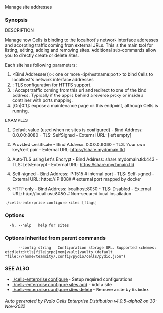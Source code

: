 Manage site addresses

### Synopsis


DESCRIPTION
  
  Manage how Cells is binding to the localhost's network interface addresses and accepting traffic coming from external URLs.
  This is the main tool for listing, editing, adding and removing sites. Additional sub-commands allow you to directly create or delete sites.
  
  Each site has following parameters:
   1. <Bind Addresse(s)>: one or more <ip/hostname:port> to bind Cells to localhost's network interface addresses. 
   2. <TLS Settings>: TLS configuration for HTTPS support.
   3. <External URL>: Accept traffic coming from this url and redirect to one of the bind address.
      Typically if the app is behind a reverse proxy or inside a container with ports mapping.
   4. <Maintenance Mode> [On|Off]: expose a maintenance page on this endpoint, although Cells is running.

EXAMPLES 

  1. Default value (used when no sites is configured)
    - Bind Address: 0.0.0.0:8080
    - TLS: SelfSigned
    - External URL: [left empty]
  
  2. Provided certificate
    - Bind Address: 0.0.0.0:8080
    - TLS: Your own key/cert pair
    - External URL: https://share.mydomain.tld
  
  3. Auto-TLS using Let's Encrypt 
    - Bind Address: share.mydomain.tld:443
    - TLS: LetsEncrypt
    - External URL: https://share.mydomain.tld
  
  4. Self-signed
    - Bind Address: IP:1515         # internal port
    - TLS: Self-signed
    - External URL: https://IP:8080   # external port mapped by docker
  
  5. HTTP only
    - Bind Address: localhost:8080
    - TLS: Disabled
    - External URL: http://localhost:8080  # Non-secured local installation



```
./cells-enterprise configure sites [flags]
```

### Options

```
  -h, --help   help for sites
```

### Options inherited from parent commands

```
      --config string   Configuration storage URL. Supported schemes: etcd|etcd+tls|file|grpc|mem|vault|vaults (default "file:///home/teamcity/.config/pydio/cells/pydio.json")
```

### SEE ALSO

* [./cells-enterprise configure](./cells-enterprise-configure)	 - Setup required configurations
* [./cells-enterprise configure sites add](./cells-enterprise-configure-sites-add)	 - Add a site
* [./cells-enterprise configure sites delete](./cells-enterprise-configure-sites-delete)	 - Remove a site by its index

###### Auto generated by Pydio Cells Enterprise Distribution v4.0.5-alpha2 on 30-Nov-2022
